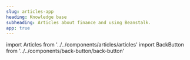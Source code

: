 ```yaml
---
slug: articles-app
heading: Knowledge base
subheading: Articles about finance and using Beanstalk.
app: true
---
```

import Articles from '../../components/articles/articles'
import BackButton from '../../components/back-button/back-button'

<BackButton link='/support-app'/>
<Articles/>